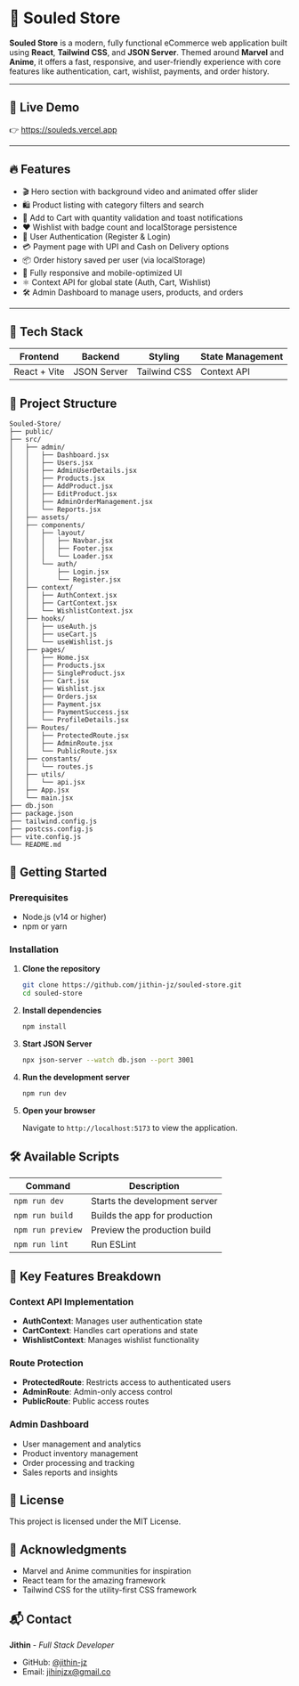 # 🛒 Souled Store

**Souled Store** is a modern, fully functional eCommerce web application built using **React**, **Tailwind CSS**, and **JSON Server**. Themed around **Marvel** and **Anime**, it offers a fast, responsive, and user-friendly experience with core features like authentication, cart, wishlist, payments, and order history.

---

## 🚀 Live Demo

👉 https://souleds.vercel.app

---

## 🔥 Features

- 🎬 Hero section with background video and animated offer slider  
- 🛍️ Product listing with category filters and search  
- 🛒 Add to Cart with quantity validation and toast notifications  
- ❤️ Wishlist with badge count and localStorage persistence  
- 🔐 User Authentication (Register & Login)  
- 💳 Payment page with UPI and Cash on Delivery options  
- 📦 Order history saved per user (via localStorage)  
- 📱 Fully responsive and mobile-optimized UI  
- ⚛️ Context API for global state (Auth, Cart, Wishlist)  
- 🛠️ Admin Dashboard to manage users, products, and orders  

---

## 🧱 Tech Stack

| Frontend     | Backend      | Styling       | State Management |
|--------------|--------------|---------------|------------------|
| React + Vite | JSON Server  | Tailwind CSS  | Context API      |

## 📁 Project Structure

```
Souled-Store/
├── public/
├── src/
│   ├── admin/
│   │   ├── Dashboard.jsx
│   │   ├── Users.jsx
│   │   ├── AdminUserDetails.jsx
│   │   ├── Products.jsx
│   │   ├── AddProduct.jsx
│   │   ├── EditProduct.jsx
│   │   ├── AdminOrderManagement.jsx
│   │   └── Reports.jsx
│   ├── assets/
│   ├── components/
│   │   ├── layout/
│   │   │   ├── Navbar.jsx
│   │   │   ├── Footer.jsx
│   │   │   └── Loader.jsx
│   │   └── auth/
│   │       ├── Login.jsx
│   │       └── Register.jsx
│   ├── context/
│   │   ├── AuthContext.jsx
│   │   ├── CartContext.jsx
│   │   └── WishlistContext.jsx
│   ├── hooks/
│   │   ├── useAuth.js
│   │   ├── useCart.js
│   │   └── useWishlist.js
│   ├── pages/
│   │   ├── Home.jsx
│   │   ├── Products.jsx
│   │   ├── SingleProduct.jsx
│   │   ├── Cart.jsx
│   │   ├── Wishlist.jsx
│   │   ├── Orders.jsx
│   │   ├── Payment.jsx
│   │   ├── PaymentSuccess.jsx
│   │   └── ProfileDetails.jsx
│   ├── Routes/
│   │   ├── ProtectedRoute.jsx
│   │   ├── AdminRoute.jsx
│   │   └── PublicRoute.jsx
│   ├── constants/
│   │   └── routes.js
│   ├── utils/
│   │   └── api.jsx
│   ├── App.jsx
│   └── main.jsx
├── db.json
├── package.json
├── tailwind.config.js
├── postcss.config.js
├── vite.config.js
└── README.md
```

## 🚀 Getting Started

### Prerequisites

- Node.js (v14 or higher)
- npm or yarn

### Installation

1. **Clone the repository**
   ```bash
   git clone https://github.com/jithin-jz/souled-store.git
   cd souled-store
   ```

2. **Install dependencies**
   ```bash
   npm install
   ```

3. **Start JSON Server**
   ```bash
   npx json-server --watch db.json --port 3001
   ```

4. **Run the development server**
   ```bash
   npm run dev
   ```

5. **Open your browser**
   
   Navigate to `http://localhost:5173` to view the application.

## 🛠️ Available Scripts

| Command | Description |
|---------|-------------|
| `npm run dev` | Starts the development server |
| `npm run build` | Builds the app for production |
| `npm run preview` | Preview the production build |
| `npm run lint` | Run ESLint |

## 🌟 Key Features Breakdown

### Context API Implementation
- **AuthContext**: Manages user authentication state
- **CartContext**: Handles cart operations and state
- **WishlistContext**: Manages wishlist functionality

### Route Protection
- **ProtectedRoute**: Restricts access to authenticated users
- **AdminRoute**: Admin-only access control
- **PublicRoute**: Public access routes

### Admin Dashboard
- User management and analytics
- Product inventory management
- Order processing and tracking
- Sales reports and insights

## 📄 License

This project is licensed under the MIT License.

## 🙏 Acknowledgments

- Marvel and Anime communities for inspiration
- React team for the amazing framework
- Tailwind CSS for the utility-first CSS framework

## 📬 Contact

**Jithin** - *Full Stack Developer*

- GitHub: [@jithin-jz](https://github.com/jithin-jz)
- Email: jihinjzx@gmail.co